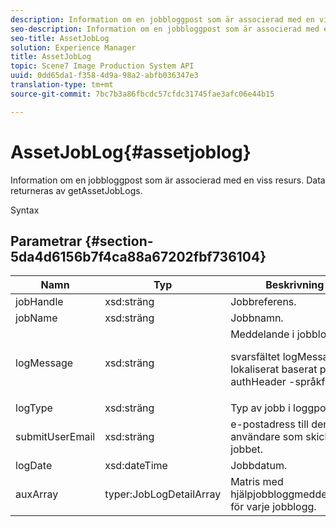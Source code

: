 ```yaml
---
description: Information om en jobbloggpost som är associerad med en viss resurs. Data returneras av getAssetJobLogs.
seo-description: Information om en jobbloggpost som är associerad med en viss resurs. Data returneras av getAssetJobLogs.
seo-title: AssetJobLog
solution: Experience Manager
title: AssetJobLog
topic: Scene7 Image Production System API
uuid: 0dd65da1-f358-4d9a-98a2-abfb036347e3
translation-type: tm+mt
source-git-commit: 7bc7b3a86fbcdc57cfdc31745fae3afc06e44b15

---
```



# AssetJobLog{#assetjoblog}

Information om en jobbloggpost som är associerad med en viss resurs. Data returneras av getAssetJobLogs.

Syntax

## Parametrar {#section-5da4d6156b7f4ca88a67202fbf736104}

<table id="table_7BC785BC95EA43D582D1B2289FF3130D"> 
 <thead> 
  <tr> 
   <th colname="col1" class="entry"> Namn </th> 
   <th colname="col2" class="entry"> Typ </th> 
   <th colname="col3" class="entry"> Beskrivning </th> 
  </tr> 
 </thead>
 <tbody> 
  <tr> 
   <td colname="col1"> <span class="codeph"> <span class="varname"> jobHandle</span></span> </td> 
   <td colname="col2"> <span class="codeph"> xsd:sträng</span> </td> 
   <td colname="col3"> Jobbreferens. </td> 
  </tr> 
  <tr> 
   <td colname="col1"> <span class="codeph"> <span class="varname"> jobName</span></span> </td> 
   <td colname="col2"> <span class="codeph"> xsd:sträng</span> </td> 
   <td colname="col3"> Jobbnamn. </td> 
  </tr> 
  <tr> 
   <td colname="col1"> <span class="codeph"> <span class="varname"> logMessage</span></span> </td> 
   <td colname="col2"> <span class="codeph"> xsd:sträng</span> </td> 
   <td colname="col3">Meddelande i jobbloggen. <p><span class="codeph"> svarsfältet logMessage</span> är lokaliserat baserat på <span class="codeph"> authHeader</span> -språkfältet. </p></td> 
  </tr> 
  <tr> 
   <td colname="col1"> <span class="codeph"> <span class="varname"> logType</span></span> </td> 
   <td colname="col2"> <span class="codeph"> xsd:sträng</span> </td> 
   <td colname="col3"> Typ av jobb i loggposten. </td> 
  </tr> 
  <tr> 
   <td colname="col1"> <span class="codeph"> <span class="varname"> submitUserEmail</span></span> </td> 
   <td colname="col2"> <span class="codeph"> xsd:sträng</span> </td> 
   <td colname="col3"> e-postadress till den användare som skickade jobbet. </td> 
  </tr> 
  <tr> 
   <td colname="col1"> <span class="codeph"> <span class="varname"> logDate</span></span> </td> 
   <td colname="col2"> <span class="codeph"> xsd:dateTime</span> </td> 
   <td colname="col3"> Jobbdatum. </td> 
  </tr> 
  <tr> 
   <td colname="col1"> <span class="codeph"> <span class="varname"> auxArray</span></span> </td> 
   <td colname="col2"> <span class="codeph"> typer:JobLogDetailArray</span> </td> 
   <td colname="col3"> Matris med hjälpjobbloggmeddelanden för varje jobblogg. </td> 
  </tr> 
 </tbody> 
</table>

